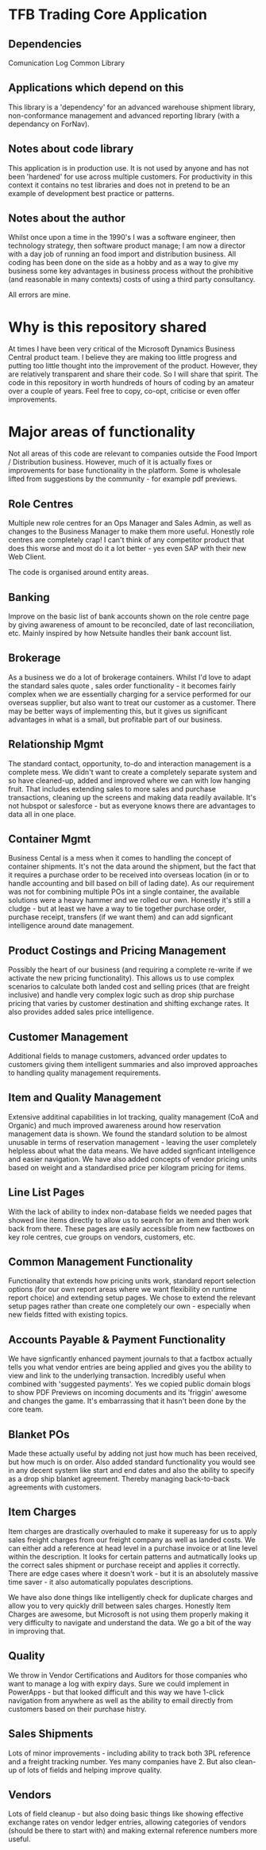 # TFB Trading Core Application

## Dependencies

Comunication Log Common Library

## Applications which depend on this

This library is a 'dependency' for an advanced warehouse shipment library, non-conformance management and advanced reporting library (with a dependancy on ForNav). 

## Notes about code library

This application is in production use. It is not used by anyone and has not been 'hardened' for use across multiple customers. For productivity in this context it contains
no test libraries and does not in pretend to be an example of development best practice or patterns.

## Notes about the author

Whilst once upon a time in the 1990's I was a software engineer, then technology strategy, then software product manage; I am now a director with  a day job of running an food import and distribution business. All coding has been done
on the side as a hobby and as a way to give my business some key advantages in business process without the prohibitive (and reasonable in many contexts) costs of using a third party
consultancy. 

All errors are mine.

# Why is this repository shared

At times I have been very critical of the Microsoft Dynamics Business Central product team. I believe they are making too little progress and putting too little thought
into the improvement of the product. However, they are relatively transparent and share their code. So I will share that spirit. The code in this repository in worth hundreds of hours
of coding by an amateur over a couple of years.  Feel free to copy, co-opt, criticise or even offer improvements.

# Major areas of functionality

Not all areas of this code are relevant to companies outside the Food Import / Distribution business. However, much of it is actually fixes or improvements for base functionality
in the platform. Some is wholesale lifted from suggestions by the community - for example pdf previews.

## Role Centres

Multiple new role centres for an Ops Manager and Sales Admin, as well as changes to the Business Manager to make them more useful. Honestly role centres are completely crap!
I can't think of any competitor product that does this worse and most do it a lot better - yes even SAP with their new Web Client. 

The code is organised around entity areas.

## Banking

Improve on the basic list of bank accounts shown on the role centre  page by giving awareness of amount to be reconciled, date of last reconciliation, etc. Mainly inspired by how
Netsuite handles their bank account list.

## Brokerage

As a business we do a lot of brokerage containers. Whilst I'd love to adapt the standard sales quote , sales order functionality - it becomes fairly complex when we are essentially charging
for a service performed for our overseas supplier, but also want to treat our customer as a customer. There may be better ways of implementing this, but it gives us significant
advantages in what is a small, but profitable part of our business.

## Relationship Mgmt

The standard contact, opportunity, to-do and interaction management is a complete mess. We didn't want to create a completely separate system and so have cleaned-up, added and improved where
we can with low hanging fruit. That includes extending sales to more sales and purchase transactions, cleaning up the screens and making data readily available. It's not 
hubspot or salesforce - but as everyone knows there are advantages to data all in one place.

## Container Mgmt

Business Cental is a  mess when it comes to handling the concept of container shipments. It's not the data around the shipment, but the fact that it requires a purchase order to
be received into overseas location (in or to handle accounting and bill based on bill of lading date). As our requirement was not for combining multiple POs int a single container, 
the available solutions were a heavy hammer and we rolled our own.  Honestly it's still a cludge - but at least we have a way to tie together purchase order, purchase receipt, transfers 
(if we want them) and can add signficant intelligence around date management.

## Product Costings and Pricing Management

Possibly the heart of our business (and requiring a complete re-write if we activate the new pricing functionality). This allows us to use complex scenarios to calculate both
landed cost and selling prices (that are freight inclusive) and handle very complex logic such as drop ship purchase pricing that varies by customer destination and shifting exchange rates.
It also provides added sales price intelligence.

## Customer Management

Additional fields to manage customers, advanced order updates to customers giving them intelligent summaries and also improved approaches to handling quality management requirements.

## Item and Quality Management

Extensive additinal capabilities in lot tracking, quality management (CoA and Organic) and much improved awareness around how reservation management data is shown. We found the standard
solution to be almost unusable in terms of reservation management - leaving the user completely helpless about what the data means. We have added signficant intelligence and
easier navigation. We have also added concepts of vendor pricing units based on weight and a standardised price per kilogram pricing for items.

## Line List Pages

With the lack of ability to index non-database fields we needed pages that showed line items directly to allow us to search for an item and then work back from there. These pages are 
easily accessible from new factboxes on key role centres, cue groups on vendors, customers, etc.

## Common Management Functionality

Functionality that extends how pricing units work, standard report selection options (for our own report areas where we want flexibility on runtime report choice) and extending
setup pages. We chose to extend the relevant setup pages rather than create one completely our own - especially when new fields fitted with existing topics.

## Accounts Payable & Payment Functionality

We have signficantly enhanced payment journals to that a factbox actually tells you what vendor entries are being applied and gives you the ability to view and link to the underlying
transaction. Incredibly useful when combined with 'suggested payments'.  Yes we copied public domain blogs to show PDF Previews on incoming documents and its 'friggin' awesome 
and changes the game. It's embarrassing that it hasn't been done by the core team.

## Blanket POs

Made these actually useful by adding not just how much has been received, but how much is on order. Also added standard functionality you would see in any decent system like
start and end dates and also the ability to specify as a drop ship blanket agreement. Thereby managing back-to-back agreements with customers.

## Item Charges

Item charges are drastically overhauled to make it supereasy for us to apply sales freight charges from our freight company as well as landed costs. We can either add a reference at
head level in a purchase invoice or at line level within the description. It looks for certain patterns and autmatically looks up the correct sales shipment or purchase receipt and
applies it correctly. There are edge cases where it doesn't work - but it is an absolutely massive time saver - it also automatically populates descriptions. 

We have also done things like intelligently check for duplicate charges and allow you to very quickly drill between sales charges. Honestly Item Charges are awesome, but Microsoft
is not using them properly making it very difficulty to navigate and understand the data. We go a bit of the way in improving that.

## Quality

We throw in Vendor Certifications and Auditors for those companies who want to manage a log with expiry days. Sure we could implement in PowerApps - but that looked difficult and this
way we have 1-click navigation from anywhere as well as the ability to email directly from customers based on their purchase histry.

## Sales Shipments

Lots of minor improvements - including ability to track both 3PL reference and a freight tracking number. Yes many companies have 2. But also clean-up of lots of fields and helping
improve quality.

## Vendors

Lots of field cleanup - but also doing basic things like showing effective exchange rates on vendor ledger entries, allowing categories of vendors (should be there to start with) and
making external reference numbers more useful. 








